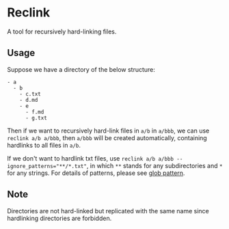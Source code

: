 # Reclink
A tool for recursively hard-linking files.

## Usage
Suppose we have a directory of the below structure:
```
- a
  - b
    - c.txt
    - d.md
    - e
      - f.md
      - g.txt
```
Then if we want to recursively hard-link files in `a/b` in `a/bbb`, we can use `reclink a/b a/bbb`, then `a/bbb` will be created automatically, containing hardlinks to all files in `a/b`.

If we don't want to hardlink txt files, use `reclink a/b a/bbb --ignore_patterns="**/*.txt"`, in which `**` stands for any subdirectories and `*` for any strings. For details of patterns, please see [glob pattern](https://docs.rs/glob/0.3.0/glob/struct.Pattern.html).

## Note
Directories are not hard-linked but replicated with the same name since hardlinking directories are forbidden.
